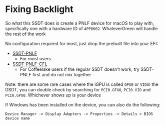 # Fixing Backlight

So what this SSDT does is create a PNLF device for macOS to play with, specifically one with a hardware ID of `APP0002`. WhateverGreen will handle the rest of the work


No configuration required for most, just drop the prebuilt file into your EFI:
* [SSDT-PNLF](https://github.com/khronokernel/Getting-Started-With-ACPI/blob/master/extra-files/SSDT-PNLF.aml)
   * For most users
* [SSDT-PNLF-CFL](https://i.applelife.ru/2019/12/463488_SSDT-PNLFCFL.aml.zip)
   * For Coffeelake users if the regular SSDT doesn't work, try SSDT-PNLF first and do not mix together

Note: there are some rare cases where the iGPU is called `GPU0` or `VID`in the DSDT, you can double check by searching for `PCI0.GFX0`, `PCI0.VID` and `PCI0.GPU0`. Whichever shows up is your device

If Windows has been installed on the device, you can also do the following:

```text
Device Manager -> Display Adapters -> Properties -> Details > BIOS device name
```
